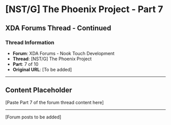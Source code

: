 # [NST/G] The Phoenix Project - Part 7

## XDA Forums Thread - Continued

### Thread Information
- **Forum**: XDA Forums - Nook Touch Development
- **Thread**: [NST/G] The Phoenix Project
- **Part**: 7 of 10
- **Original URL**: [To be added]

---

## Content Placeholder
[Paste Part 7 of the forum thread content here]

---

[Forum posts to be added]
